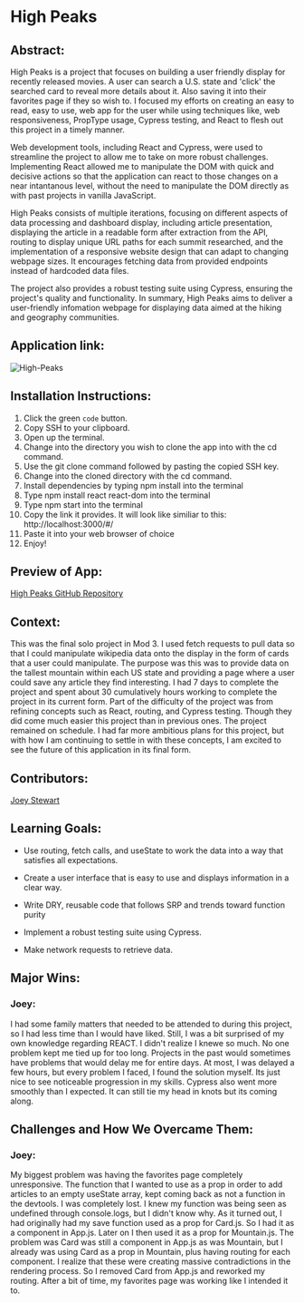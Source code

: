 # High Peaks

## Abstract:

High Peaks is a project that focuses on building a user friendly display for recently released movies. A user can search a U.S. state and 'click' the searched card to reveal more details about it. Also saving it into their favorites page if they so wish to. I focused my efforts on creating an easy to read, easy to use, web app for the user while using techniques like, web responsiveness, PropType usage, Cypress testing, and React to flesh out this project in a timely manner. 

Web development tools, including React and Cypress, were used to streamline the project to allow me to take on more robust challenges. Implementing React allowed me to manipulate the DOM with quick and decisive actions so that the application can react to those changes on a near intantanous level, without the need to manipulate the DOM directly as with past projects in vanilla JavaScript.

High Peaks consists of multiple iterations, focusing on different aspects of data processing and dashboard display, including article presentation, displaying the article in a readable form after extraction from the API, routing to display unique URL paths for each summit researched, and the implementation of a responsive website design that can adapt to changing webpage sizes. It encourages fetching data from provided endpoints instead of hardcoded data files.

The project also provides a robust testing suite using Cypress, ensuring the project's quality and functionality. In summary, High Peaks aims to deliver a user-friendly infomation webpage for displaying data aimed at the hiking and geography communities.


## Application link:

![High-Peaks](https://github.com/JoeyStewart/High-Peaks/assets/140363136/8063d2e6-fc62-4425-b16a-8a944eff4540)


## Installation Instructions:
1. Click the green `code` button.
2. Copy SSH to your clipboard.
3. Open up the terminal.
4. Change into the directory you wish to clone the app into with the cd command.
5. Use the git clone command followed by pasting the copied SSH key.
6. Change into the cloned directory with the cd command.
7. Install dependencies by typing npm install into the terminal
8. Type npm install react react-dom into the terminal
9. Type npm start into the terminal
10. Copy the link it provides. It will look like similiar to this: http://localhost:3000/#/
11. Paste it into your web browser of choice
12. Enjoy!

## Preview of App:

[High Peaks GitHub Repository](https://github.com/JoeyStewart/High-Peaks)


## Context:
This was the final solo project in Mod 3. I used fetch requests to pull data so that I could manipulate wikipedia data onto the display in the form of cards that a user could manipulate. The purpose was this was to provide data on the tallest mountain within each US state and providing a page where a user could save any article they find interesting. I had 7 days to complete the project and spent about 30 cumulatively hours working to complete the project in its current form. Part of the difficulty of the project was from refining concepts such as React, routing, and Cypress testing. Though they did come much easier this project than in previous ones. The project remained on schedule. I had far more ambitious plans for this project, but with how I am continuing to settle in with these concepts, I am excited to see the future of this application in its final form.

## Contributors:
  
[Joey Stewart](https://github.com/JoeyStewart)  

## Learning Goals:

* Use routing, fetch calls, and useState to work the data into a way that satisfies all expectations.

* Create a user interface that is easy to use and displays information in a clear way.

* Write DRY, reusable code that follows SRP and trends toward function purity

* Implement a robust testing suite using Cypress.

* Make network requests to retrieve data.


## Major Wins:
### Joey:
I had some family matters that needed to be attended to during this project, so I had less time than I would have liked. Still, I was a bit surprised of my own knowledge regarding REACT. I didn't realize I knewe so much. No one problem kept me tied up for too long. Projects in the past would sometimes have problems that would delay me for entire days. At most, I was delayed a few hours, but every problem I faced, I found the solution myself. Its just nice to see noticeable progression in my skills. Cypress also went more smoothly than I expected. It can still tie my head in knots but its coming along. 


## Challenges and How We Overcame Them:
### Joey:
My biggest problem was having the favorites page completely unresponsive. The function that I wanted to use as a prop in order to add articles to an empty useState array, kept coming back as not a function in the devtools. I was completely lost. I knew my function was being seen as undefined through console.logs, but I didn't know why. As it turned out, I had originally had my save function used as a prop for Card.js. So I had it as a component in App.js. Later on I then used it as a prop for Mountain.js. The problem was Card was still a component in App.js as was Mountain, but I already was using Card as a prop in Mountain, plus having routing for each component. I realize that these were creating massive contradictions in the rendering process. So I removed Card from App.js and reworked my routing. After a bit of time, my favorites page was working like I intended it to.

